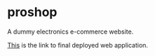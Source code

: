 # proshop
A dummy electronics e-commerce website.

[This](https://proshop-arabhiar.herokuapp.com/) is the link to final deployed web application.
